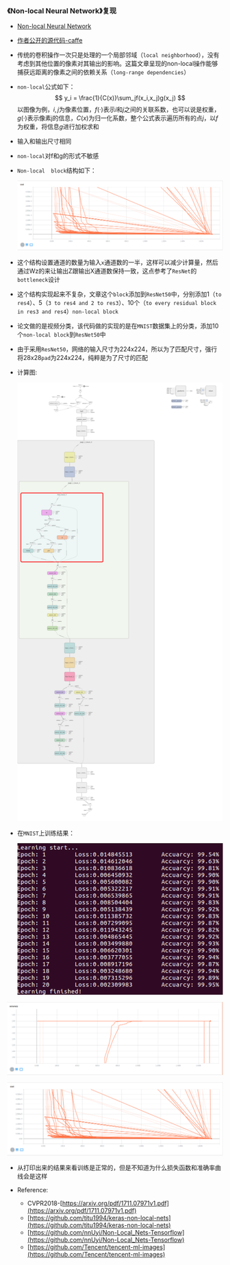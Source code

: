 ### 《Non-local Neural Network》复现

- [Non-local Neural Network](https://arxiv.org/pdf/1711.07971v1.pdf)

- [作者公开的源代码-caffe](https://github.com/facebookresearch/video-nonlocal-net)

- 传统的卷积操作一次只是处理的一个局部邻域（`local neighborhood`），没有考虑到其他位置的像素对其输出的影响。这篇文章呈现的non-local操作能够捕获远距离的像素之间的依赖关系（`long-range dependencies`）

- `non-local`公式如下：
  $$
  y_i = \frac{1}{C(x)}\sum_jf(x_i,x_j)g(x_j)
  $$
  以图像为例，$i, j$为像素位置，$f(·)$表示$i$和$j$之间的关联系数，也可以说是权重，$g(·)$表示像素j的信息，$C(x)$为归一化系数，整个公式表示遍历所有的点$j$，以$f$为权重，将信息$g$进行加权求和

- 输入和输出尺寸相同

- `non-local`对f和g的形式不敏感

- `Non-local  block`结构如下：

  ![non-loca.png](./img/loss.png)

- 这个结构设置通道的数量为输入`x`通道数的一半，这样可以减少计算量，然后通过Wz的来让输出Z跟输出X通道数保持一致，这点参考了`ResNet`的`bottleneck`设计
- 这个结构实现起来不复杂，文章这个`block`添加到`ResNet50`中，分别添加1（`to res4`）、5（`3 to res4 and 2 to res3`）、10个（`to every residual block in res3 and res4`）`non-local block`

- 论文做的是视频分类，该代码做的实现的是在`MNIST`数据集上的分类，添加10个`non-local block`到`ResNet50`中

- 由于采用`ResNet50`，网络的输入尺寸为224x224，所以为了匹配尺寸，强行将28x28`pad`为224x224，纯粹是为了尺寸的匹配

- 计算图:

  ![graph](./img/graph.png)

- 在`MNIST`上训练结果：

  ![screenshot](./img/Screenshot.png)

![accuracy](./img/accuracy.png)

![loss](./img/loss.png)

- 从打印出来的结果来看训练是正常的，但是不知道为什么损失函数和准确率曲线会是这样

- Reference:

  - CVPR2018-[https://arxiv.org/pdf/1711.07971v1.pdf](https://arxiv.org/pdf/1711.07971v1.pdf)
  - [https://github.com/titu1994/keras-non-local-nets](https://github.com/titu1994/keras-non-local-nets)
  - [https://github.com/nnUyi/Non-Local_Nets-Tensorflow](https://github.com/nnUyi/Non-Local_Nets-Tensorflow)
  - [https://github.com/Tencent/tencent-ml-images](https://github.com/Tencent/tencent-ml-images)

  